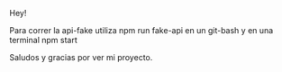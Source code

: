 Hey!

Para correr la api-fake utiliza npm run fake-api en un git-bash
y en una terminal npm start

Saludos y gracias por ver mi proyecto.